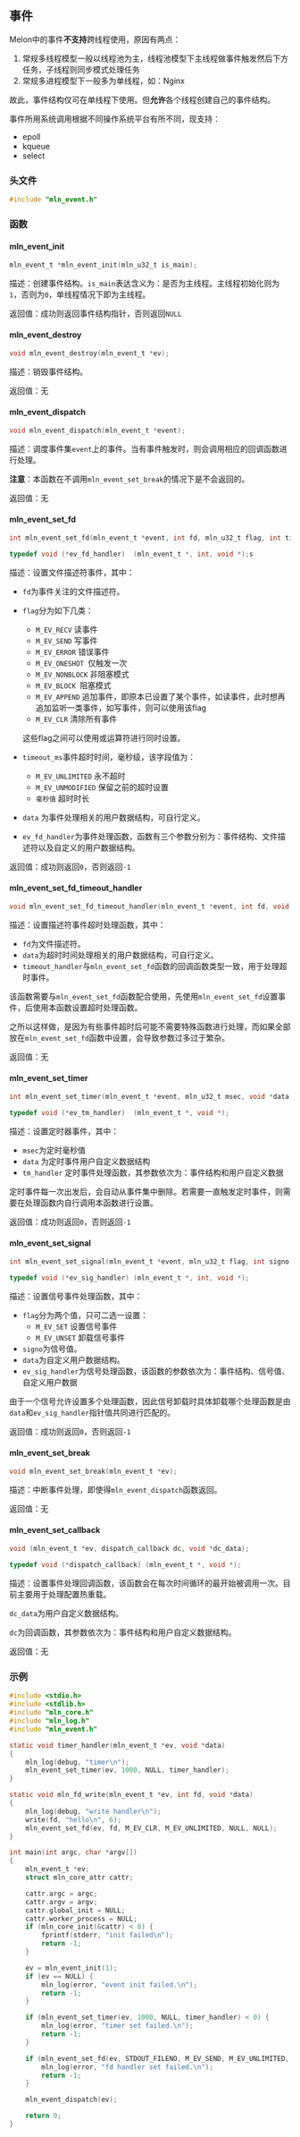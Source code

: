 ## 事件

Melon中的事件**不支持**跨线程使用，原因有两点：

1. 常规多线程模型一般以线程池为主，线程池模型下主线程做事件触发然后下方任务，子线程则同步模式处理任务
2. 常规多进程模型下一般多为单线程，如：Nginx

故此，事件结构仅可在单线程下使用。但**允许**各个线程创建自己的事件结构。

事件所用系统调用根据不同操作系统平台有所不同，现支持：

- epoll
- kqueue
- select



### 头文件

```c
#include "mln_event.h"
```



### 函数



#### mln_event_init

```c
mln_event_t *mln_event_init(mln_u32_t is_main);
```

描述：创建事件结构。`is_main`表达含义为：是否为主线程。主线程初始化则为`1`，否则为`0`，单线程情况下即为主线程。

返回值：成功则返回事件结构指针，否则返回`NULL`



#### mln_event_destroy

```c
void mln_event_destroy(mln_event_t *ev);
```

描述：销毁事件结构。

返回值：无



#### mln_event_dispatch

```c
void mln_event_dispatch(mln_event_t *event);
```

描述：调度事件集`event`上的事件。当有事件触发时，则会调用相应的回调函数进行处理。

**注意**：本函数在不调用`mln_event_set_break`的情况下是不会返回的。

返回值：无



#### mln_event_set_fd

```c
int mln_event_set_fd(mln_event_t *event, int fd, mln_u32_t flag, int timeout_ms, void *data, ev_fd_handler fd_handler);

typedef void (*ev_fd_handler)  (mln_event_t *, int, void *);s
```

描述：设置文件描述符事件，其中：

- `fd`为事件关注的文件描述符。

- `flag`分为如下几类：

  - `M_EV_RECV` 读事件
  - `M_EV_SEND` 写事件
  - `M_EV_ERROR` 错误事件
  - `M_EV_ONESHOT `仅触发一次
  - `M_EV_NONBLOCK` 非阻塞模式
  - `M_EV_BLOCK `阻塞模式
  - `M_EV_APPEND` 追加事件，即原本已设置了某个事件，如读事件，此时想再追加监听一类事件，如写事件，则可以使用该flag
  - `M_EV_CLR` 清除所有事件

  这些flag之间可以使用或运算符进行同时设置。

- `timeout_ms`事件超时时间，毫秒级，该字段值为：

  - `M_EV_UNLIMITED` 永不超时
  - `M_EV_UNMODIFIED` 保留之前的超时设置
  - `毫秒值` 超时时长

- `data` 为事件处理相关的用户数据结构，可自行定义。

- `ev_fd_handler`为事件处理函数，函数有三个参数分别为：事件结构、文件描述符以及自定义的用户数据结构。

返回值：成功则返回`0`，否则返回`-1`



#### mln_event_set_fd_timeout_handler

```c
void mln_event_set_fd_timeout_handler(mln_event_t *event, int fd, void *data, ev_fd_handler timeout_handler);
```

描述：设置描述符事件超时处理函数，其中：

- `fd`为文件描述符。
- `data`为超时时间处理相关的用户数据结构，可自行定义。
- `timeout_handler`与`mln_event_set_fd`函数的回调函数类型一致，用于处理超时事件。

该函数需要与`mln_event_set_fd`函数配合使用，先使用`mln_event_set_fd`设置事件，后使用本函数设置超时处理函数。

之所以这样做，是因为有些事件超时后可能不需要特殊函数进行处理，而如果全部放在`mln_event_set_fd`函数中设置，会导致参数过多过于繁杂。

返回值：无



#### mln_event_set_timer

```c
int mln_event_set_timer(mln_event_t *event, mln_u32_t msec, void *data, ev_tm_handler tm_handler);

typedef void (*ev_tm_handler)  (mln_event_t *, void *);
```

描述：设置定时器事件，其中：

- `msec`为定时毫秒值
- `data` 为定时事件用户自定义数据结构
- `tm_handler` 定时事件处理函数，其参数依次为：事件结构和用户自定义数据

定时事件每一次出发后，会自动从事件集中删除。若需要一直触发定时事件，则需要在处理函数内自行调用本函数进行设置。

返回值：成功则返回`0`，否则返回`-1`



#### mln_event_set_signal

```c
int mln_event_set_signal(mln_event_t *event, mln_u32_t flag, int signo, void *data, ev_sig_handler sg_handler);

typedef void (*ev_sig_handler) (mln_event_t *, int, void *);
```

描述：设置信号事件处理函数，其中：

- `flag`分为两个值，只可二选一设置：
  - `M_EV_SET` 设置信号事件
  - `M_EV_UNSET` 卸载信号事件
- `signo`为信号值。
- `data`为自定义用户数据结构。
- `ev_sig_handler`为信号处理函数，该函数的参数依次为：事件结构、信号值、自定义用户数据

由于一个信号允许设置多个处理函数，因此信号卸载时具体卸载哪个处理函数是由`data`和`ev_sig_handler`指针值共同进行匹配的。

返回值：成功则返回`0`，否则返回`-1`



#### mln_event_set_break

```c
void mln_event_set_break(mln_event_t *ev);
```

描述：中断事件处理，即使得`mln_event_dispatch`函数返回。

返回值：无



#### mln_event_set_callback

```c
void (mln_event_t *ev, dispatch_callback dc, void *dc_data);

typedef void (*dispatch_callback) (mln_event_t *, void *);
```

描述：设置事件处理回调函数，该函数会在每次时间循环的最开始被调用一次。目前主要用于处理配置热重载。

`dc_data`为用户自定义数据结构。

`dc`为回调函数，其参数依次为：事件结构和用户自定义数据结构。

返回值：无



### 示例

```c
#include <stdio.h>
#include <stdlib.h>
#include "mln_core.h"
#include "mln_log.h"
#include "mln_event.h"

static void timer_handler(mln_event_t *ev, void *data)
{
    mln_log(debug, "timer\n");
    mln_event_set_timer(ev, 1000, NULL, timer_handler);
}

static void mln_fd_write(mln_event_t *ev, int fd, void *data)
{
    mln_log(debug, "write handler\n");
    write(fd, "hello\n", 6);
    mln_event_set_fd(ev, fd, M_EV_CLR, M_EV_UNLIMITED, NULL, NULL);
}

int main(int argc, char *argv[])
{
    mln_event_t *ev;
    struct mln_core_attr cattr;

    cattr.argc = argc;
    cattr.argv = argv;
    cattr.global_init = NULL;
    cattr.worker_process = NULL;
    if (mln_core_init(&cattr) < 0) {
        fprintf(stderr, "init failed\n");
        return -1;
    }

    ev = mln_event_init(1);
    if (ev == NULL) {
        mln_log(error, "event init failed.\n");
        return -1;
    }

    if (mln_event_set_timer(ev, 1000, NULL, timer_handler) < 0) {
        mln_log(error, "timer set failed.\n");
        return -1;
    }

    if (mln_event_set_fd(ev, STDOUT_FILENO, M_EV_SEND, M_EV_UNLIMITED, NULL, mln_fd_write) < 0) {
        mln_log(error, "fd handler set failed.\n");
        return -1;
    }

    mln_event_dispatch(ev);

    return 0;
}
```


